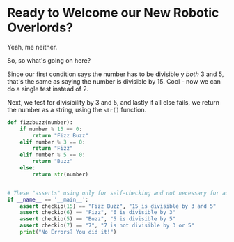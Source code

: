 # Ready to Welcome our New Robotic Overlords?

Yeah, me neither.

So, so what's going on here?

Since our first condition says the number has to be divisible y *both* 3 and 5, that's the same as saying the number is divisible by 15. Cool - now we can do a single test instead of 2.

Next, we test for divisibility by 3 and 5, and lastly if all else fails, we return the number as a string, using the `str()` function.

```python
def fizzbuzz(number):
    if number % 15 == 0:
        return "Fizz Buzz"
    elif number % 3 == 0:
        return "Fizz"
    elif number % 5 == 0:
        return "Buzz"
    else:
        return str(number)


# These "asserts" using only for self-checking and not necessary for auto-testing
if __name__ == '__main__':
    assert checkio(15) == "Fizz Buzz", "15 is divisible by 3 and 5"
    assert checkio(6) == "Fizz", "6 is divisible by 3"
    assert checkio(5) == "Buzz", "5 is divisible by 5"
    assert checkio(7) == "7", "7 is not divisible by 3 or 5"
    print("No Errors? You did it!")
``` 